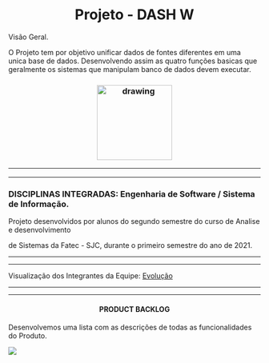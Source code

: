 

<h1 align="center">Projeto - DASH W</h1
\
\


# Visão Geral.


O Projeto tem por objetivo unificar dados de fontes diferentes em uma unica base de dados.
Desenvolvendo assim as quatro funções basicas que geralmente os sistemas que manipulam 
banco de dados devem executar.  

<h3 align = "center">  <img src="https://user-images.githubusercontent.com/83122390/116773323-2706ba00-aa2b-11eb-94a9-4d30e187ed39.jpg"  alt="drawing" width =150 </h3>


<p align "center">

   <hr>

   <p align ="center">

   <p align "center">

   <hr>

   <p align ="center">


 <h5 align = "center">


  <p align ="center">


### DISCIPLINAS INTEGRADAS: Engenharia de Software / Sistema de Informação.

Projeto desenvolvidos por alunos do segundo semestre do curso de Analise e desenvolvimento 

de Sistemas da Fatec - SJC, durante o primeiro semestre do ano de 2021.

<hr>

   <p align ="center">

   <p align "center">

   <hr>

   <p align ="center">


 

Visualização dos Integrantes da Equipe: [Evolução]() 

<hr>

   <p align ="center">

   <p align "center">

   <hr>

   <p align ="center">


<h4 align = "center"> PRODUCT BACKLOG </h4>

Desenvolvemos uma lista com as descrições de todas as funcionalidades do Produto.

![](https://user-images.githubusercontent.com/73767256/115166210-5101c900-a088-11eb-9064-126610d986e2.jpeg)




 

  


  







